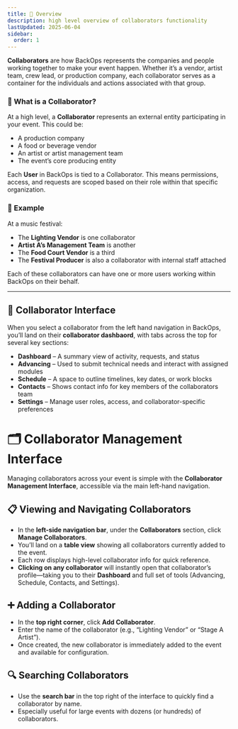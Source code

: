 ```yaml
---
title: 👥 Overview
description: high level overview of collaborators functionality
lastUpdated: 2025-06-04
sidebar:
  order: 1
---
```


**Collaborators** are how BackOps represents the companies and people working together to make your event happen. Whether it’s a vendor, artist team, crew lead, or production company, each collaborator serves as a container for the individuals and actions associated with that group.

### 🧭 What is a Collaborator?

At a high level, a **Collaborator** represents an external entity participating in your event. This could be:

- A production company
- A food or beverage vendor
- An artist or artist management team
- The event’s core producing entity

Each **User** in BackOps is tied to a Collaborator. This means permissions, access, and requests are scoped based on their role within that specific organization.

### 🔗 Example

At a music festival:

- The **Lighting Vendor** is one collaborator
- **Artist A’s Management Team** is another
- The **Food Court Vendor** is a third
- The **Festival Producer** is also a collaborator with internal staff attached

Each of these collaborators can have one or more users working within BackOps on their behalf.

---

## 🧭 Collaborator Interface

When you select a collaborator from the left hand navigation in BackOps, you’ll land on their **collaborator dashbaord**, with tabs across the top for several key sections:

- **Dashboard** – A summary view of activity, requests, and status
- **Advancing** – Used to submit technical needs and interact with assigned modules
- **Schedule** – A space to outline timelines, key dates, or work blocks
- **Contacts** – Shows contact info for key members of the collaborators team
- **Settings** – Manage user roles, access, and collaborator-specific preferences

# 🗂️ Collaborator Management Interface

Managing collaborators across your event is simple with the **Collaborator Management Interface**, accessible via the main left-hand navigation.

## 📋 Viewing and Navigating Collaborators

- In the **left-side navigation bar**, under the **Collaborators** section, click **Manage Collaborators**.
- You’ll land on a **table view** showing all collaborators currently added to the event.
- Each row displays high-level collaborator info for quick reference.
- **Clicking on any collaborator** will instantly open that collaborator’s profile—taking you to their **Dashboard** and full set of tools (Advancing, Schedule, Contacts, and Settings).

## ➕ Adding a Collaborator

- In the **top right corner**, click **Add Collaborator**.
- Enter the name of the collaborator (e.g., “Lighting Vendor” or “Stage A Artist”).
- Once created, the new collaborator is immediately added to the event and available for configuration.

## 🔍 Searching Collaborators

- Use the **search bar** in the top right of the interface to quickly find a collaborator by name.
- Especially useful for large events with dozens (or hundreds) of collaborators.
